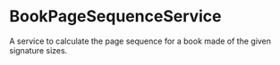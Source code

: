 # BookPageSequenceService
A service to calculate the page sequence for a book made of the given signature sizes.
